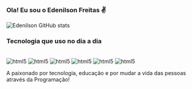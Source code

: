 
### Ola! Eu sou o Edenilson Freitas ✌️ 








![Edenilson GitHub stats](https://github-readme-stats.vercel.app/api?username=EdenilsonFreitas&show_icons=true&theme=dracula)

### Tecnologia que uso no dia a dia


<div style= "display: inline_block"><br/>
  <img align="center" alt="html5" src= "https://img.shields.io/badge/HTML5-E34F26?style=for-the-badge&logo=html5&logoColor=white"/>
  <img align="center" alt="html5" src= "https://img.shields.io/badge/JavaScript-323330?style=for-the-badge&logo=javascript&logoColor=F7DF1E"/>
  <img align="center" alt="html5" src= "https://img.shields.io/badge/Python-14354C?style=for-the-badge&logo=python&logoColor=white"/>
  <img align="center" alt="html5" src= "https://img.shields.io/badge/Java-ED8B00?style=for-the-badge&logo=java&logoColor=white"/>
  <img align="center" alt="html5" src= "https://img.shields.io/badge/PHP-777BB4?style=for-the-badge&logo=php&logoColor=white"/>
  <img align="center" alt="html5" src= "https://img.shields.io/badge/Bootstrap-563D7C?style=for-the-badge&logo=bootstrap&logoColor=white"/>
</div>

A paixonado por tecnologia, educação e por mudar a vida das pessoas através da Programação!


